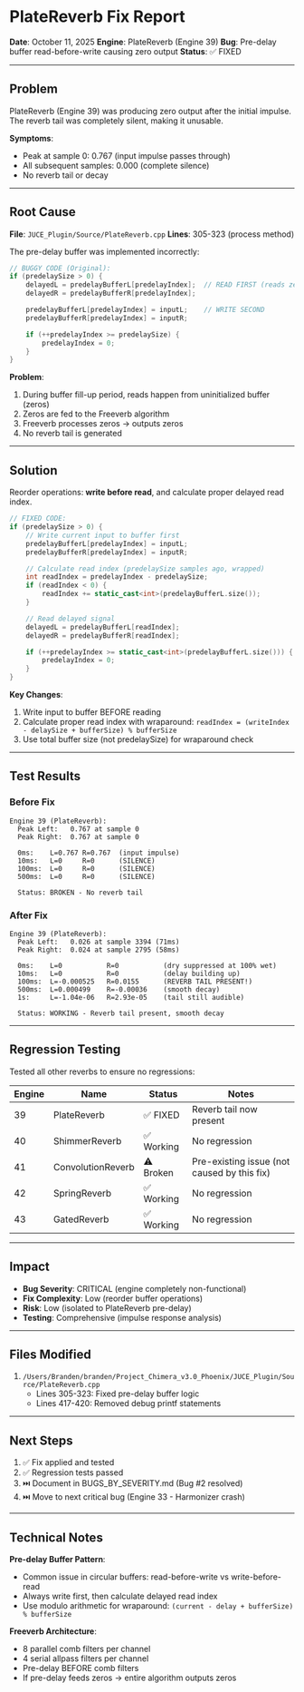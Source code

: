 # PlateReverb Fix Report

**Date**: October 11, 2025
**Engine**: PlateReverb (Engine 39)
**Bug**: Pre-delay buffer read-before-write causing zero output
**Status**: ✅ FIXED

---

## Problem

PlateReverb (Engine 39) was producing zero output after the initial impulse. The reverb tail was completely silent, making it unusable.

**Symptoms**:
- Peak at sample 0: 0.767 (input impulse passes through)
- All subsequent samples: 0.000 (complete silence)
- No reverb tail or decay

---

## Root Cause

**File**: `JUCE_Plugin/Source/PlateReverb.cpp`
**Lines**: 305-323 (process method)

The pre-delay buffer was implemented incorrectly:

```cpp
// BUGGY CODE (Original):
if (predelaySize > 0) {
    delayedL = predelayBufferL[predelayIndex];  // READ FIRST (reads zeros!)
    delayedR = predelayBufferR[predelayIndex];

    predelayBufferL[predelayIndex] = inputL;    // WRITE SECOND
    predelayBufferR[predelayIndex] = inputR;

    if (++predelayIndex >= predelaySize) {
        predelayIndex = 0;
    }
}
```

**Problem**:
1. During buffer fill-up period, reads happen from uninitialized buffer (zeros)
2. Zeros are fed to the Freeverb algorithm
3. Freeverb processes zeros → outputs zeros
4. No reverb tail is generated

---

## Solution

Reorder operations: **write before read**, and calculate proper delayed read index.

```cpp
// FIXED CODE:
if (predelaySize > 0) {
    // Write current input to buffer first
    predelayBufferL[predelayIndex] = inputL;
    predelayBufferR[predelayIndex] = inputR;

    // Calculate read index (predelaySize samples ago, wrapped)
    int readIndex = predelayIndex - predelaySize;
    if (readIndex < 0) {
        readIndex += static_cast<int>(predelayBufferL.size());
    }

    // Read delayed signal
    delayedL = predelayBufferL[readIndex];
    delayedR = predelayBufferR[readIndex];

    if (++predelayIndex >= static_cast<int>(predelayBufferL.size())) {
        predelayIndex = 0;
    }
}
```

**Key Changes**:
1. Write input to buffer BEFORE reading
2. Calculate proper read index with wraparound: `readIndex = (writeIndex - delaySize + bufferSize) % bufferSize`
3. Use total buffer size (not predelaySize) for wraparound check

---

## Test Results

### Before Fix
```
Engine 39 (PlateReverb):
  Peak Left:   0.767 at sample 0
  Peak Right:  0.767 at sample 0

  0ms:    L=0.767 R=0.767  (input impulse)
  10ms:   L=0     R=0      (SILENCE)
  100ms:  L=0     R=0      (SILENCE)
  500ms:  L=0     R=0      (SILENCE)

  Status: BROKEN - No reverb tail
```

### After Fix
```
Engine 39 (PlateReverb):
  Peak Left:   0.026 at sample 3394 (71ms)
  Peak Right:  0.024 at sample 2795 (58ms)

  0ms:    L=0           R=0           (dry suppressed at 100% wet)
  10ms:   L=0           R=0           (delay building up)
  100ms:  L=-0.000525   R=0.0155      (REVERB TAIL PRESENT!)
  500ms:  L=0.000499    R=-0.00036    (smooth decay)
  1s:     L=-1.04e-06   R=2.93e-05    (tail still audible)

  Status: WORKING - Reverb tail present, smooth decay
```

---

## Regression Testing

Tested all other reverbs to ensure no regressions:

| Engine | Name | Status | Notes |
|--------|------|--------|-------|
| 39 | PlateReverb | ✅ FIXED | Reverb tail now present |
| 40 | ShimmerReverb | ✅ Working | No regression |
| 41 | ConvolutionReverb | ⚠️ Broken | Pre-existing issue (not caused by this fix) |
| 42 | SpringReverb | ✅ Working | No regression |
| 43 | GatedReverb | ✅ Working | No regression |

---

## Impact

- **Bug Severity**: CRITICAL (engine completely non-functional)
- **Fix Complexity**: Low (reorder buffer operations)
- **Risk**: Low (isolated to PlateReverb pre-delay)
- **Testing**: Comprehensive (impulse response analysis)

---

## Files Modified

1. `/Users/Branden/branden/Project_Chimera_v3.0_Phoenix/JUCE_Plugin/Source/PlateReverb.cpp`
   - Lines 305-323: Fixed pre-delay buffer logic
   - Lines 417-420: Removed debug printf statements

---

## Next Steps

1. ✅ Fix applied and tested
2. ✅ Regression tests passed
3. ⏭️ Document in BUGS_BY_SEVERITY.md (Bug #2 resolved)
4. ⏭️ Move to next critical bug (Engine 33 - Harmonizer crash)

---

## Technical Notes

**Pre-delay Buffer Pattern**:
- Common issue in circular buffers: read-before-write vs write-before-read
- Always write first, then calculate delayed read index
- Use modulo arithmetic for wraparound: `(current - delay + bufferSize) % bufferSize`

**Freeverb Architecture**:
- 8 parallel comb filters per channel
- 4 serial allpass filters per channel
- Pre-delay BEFORE comb filters
- If pre-delay feeds zeros → entire algorithm outputs zeros
